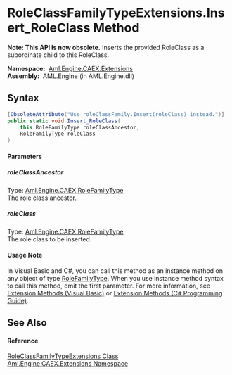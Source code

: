 RoleClassFamilyTypeExtensions.Insert_RoleClass Method
=====================================================


**Note: This API is now obsolete.**
Inserts the provided RoleClass as a subordinate child to this RoleClass.

  **Namespace:**  [Aml.Engine.CAEX.Extensions][1]  
  **Assembly:**  AML.Engine (in AML.Engine.dll)

Syntax
------

```csharp
[ObsoleteAttribute("Use roleClassFamily.Insert(roleClass) instead.")]
public static void Insert_RoleClass(
	this RoleFamilyType roleClassAncestor,
	RoleFamilyType roleClass
)
```

#### Parameters

##### *roleClassAncestor*
Type: [Aml.Engine.CAEX.RoleFamilyType][2]  
The role class ancestor.

##### *roleClass*
Type: [Aml.Engine.CAEX.RoleFamilyType][2]  
The role class to be inserted.

#### Usage Note
In Visual Basic and C#, you can call this method as an instance method on any object of type [RoleFamilyType][2]. When you use instance method syntax to call this method, omit the first parameter. For more information, see [Extension Methods (Visual Basic)][3] or [Extension Methods (C# Programming Guide)][4].

See Also
--------

#### Reference
[RoleClassFamilyTypeExtensions Class][5]  
[Aml.Engine.CAEX.Extensions Namespace][1]  

[1]: ../README.md
[2]: ../../Aml.Engine.CAEX/RoleFamilyType/README.md
[3]: https://docs.microsoft.com/dotnet/visual-basic/programming-guide/language-features/procedures/extension-methods
[4]: https://docs.microsoft.com/dotnet/csharp/programming-guide/classes-and-structs/extension-methods
[5]: README.md
[6]: https://www.automationml.org
[7]: ../../icons/logoShade.png